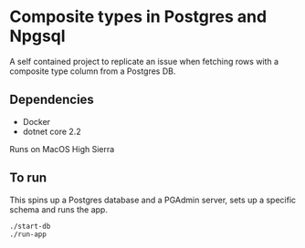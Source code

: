 # Composite types in Postgres and Npgsql

A self contained project to replicate an issue when fetching rows with a composite type column from a Postgres DB.

## Dependencies

* Docker
* dotnet core 2.2

Runs on MacOS High Sierra

## To run

This spins up a Postgres database and a PGAdmin server, sets up a specific schema and runs the app.

```
./start-db
./run-app
```

